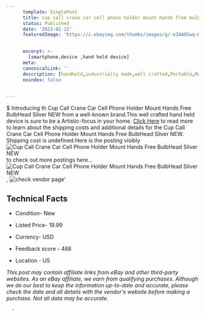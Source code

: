```yaml
---
      template: SinglePost
      title: cup call crane car cell phone holder mount hands free bulbhead silver new
      status: Published
      date: '2023-02-12'
      featuredImage: 'https://i.ebayimg.com/thumbs/images/g/-eIAAOSwq~Bj4bQs/s-l225.jpg'
       

      excerpt: >-
        [smartphone,device ,hand held device]
      meta:
      canonicalLink: ''
      description: [handheld,industrially made,well crafted,Portable,Mobile,Compact,Convenient,Lightweight,Maneuverable,Man-portable,Miniature,Carriable,Hand-held,Light,Holdable,Transportable,Mobile device,Pocket-sized,On-the-go,Wireless,Cordless,Compact size,Convenient size, smartphone,device ,hand held device]
      noindex: false
      

---
```

$
      Introducing th Cup Call Crane Car Cell Phone Holder Mount Hands Free BulbHead  Silver NEW from a well-known brand.This well crafted hand held device is sure to be a Artistic-focus in your home. [Click Here](https://www.ebay.com/itm/195587695341?hash=item2d89ef62ed%3Ag%3A-eIAAOSwq%7EBj4bQs&mkevt=1&mkcid=1&mkrid=711-53200-19255-0&campid=%253CePNCampaignId%253E&customid=%253CreferenceId%253E&toolid=10049) to read more to learn about the shipping costs and additional details for the Cup Call Crane Car Cell Phone Holder Mount Hands Free BulbHead  Silver NEW. Shipping cost is undefined.Here is the posting visibly ![Cup Call Crane Car Cell Phone Holder Mount Hands Free BulbHead  Silver NEW](https://i.ebayimg.com/thumbs/images/g/-eIAAOSwq~Bj4bQs/s-l225.jpg) to check out more postings here... ![Cup Call Crane Car Cell Phone Holder Mount Hands Free BulbHead  Silver NEW](https://i.ebayimg.com/images/g/-eIAAOSwq~Bj4bQs/s-l1600.jpg), ![check vendor page](https://origin-galleryplus.ebayimg.com/ws/web/195587695341_2_0_1/225x225.jpg,https://origin-galleryplus.ebayimg.com/ws/web/195587695341_3_0_1/225x225.jpg,https://origin-galleryplus.ebayimg.com/ws/web/195587695341_4_0_1/225x225.jpg,https://origin-galleryplus.ebayimg.com/ws/web/195587695341_5_0_1/225x225.jpg,https://origin-galleryplus.ebayimg.com/ws/web/195587695341_6_0_1/225x225.jpg,https://origin-galleryplus.ebayimg.com/ws/web/195587695341_7_0_1/225x225.jpg,https://origin-galleryplus.ebayimg.com/ws/web/195587695341_8_0_1/225x225.jpg)'

      

 ## Technical Facts 



     
      

 - Condition- New 


      

 - Listed Price- 19.99 


      

 - Currency- USD 


      

 - Feedback score - 488 


      

 - Location - US 


      
      

 *_This post may contain affiliate links from eBay and other third-party websites. As an eBay affiliate, we earn from qualifying purchases. Although we do our best to keep the information up-to-date and accurate, please check the date and all details with the vendor's website before making a purchase. Not all data may be accurate._*




      -
